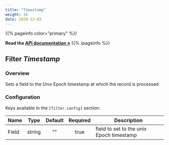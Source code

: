 ```yaml
---
title: "Timestamp"
weight: 16
date: 2020-12-03
---
```

{{% pageinfo color="primary" %}}

**Read the [API documentation &raquo;](https://pkg.go.dev/github.com/AdRoll/baker/filter)**
{{% /pageinfo %}}

## Filter *Timestamp*

### Overview
Sets a field to the Unix Epoch timestamp at which the record is processed

### Configuration

Keys available in the `[filter.config]` section:

|Name|Type|Default|Required|Description|
|----|:--:|:-----:|:------:|-----------|
| Field| string| ""| true| field to set to the unix Epoch timestamp|

